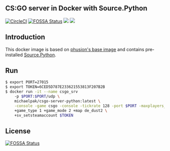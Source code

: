 CS:GO server in Docker with Source.Python
---
[![CircleCI](https://circleci.com/gh/MichaelPak/csgo-server-python/tree/master.svg?style=svg&circle-token=dbc738f3656012039f16a3f747df0f06847da4e2)](https://circleci.com/gh/MichaelPak/csgo-server-python/tree/master) [![FOSSA Status](https://app.fossa.io/api/projects/git%2Bgithub.com%2FMichaelPak%2Fcsgo-server-python.svg?type=shield)](https://app.fossa.io/projects/git%2Bgithub.com%2FMichaelPak%2Fcsgo-server-python?ref=badge_shield)
[![](https://images.microbadger.com/badges/version/michaelpak/csgo-server-python.svg)](https://hub.docker.com/r/michaelpak/csgo-server-python/) [![](https://images.microbadger.com/badges/image/michaelpak/csgo-server-python.svg)](https://microbadger.com/images/michaelpak/csgo-server-python)

## Introduction
This docker image is based on [phusion's base image] and contains pre-installed [Source.Python].

## Run

```sh
$ export PORT=27015
$ export TOKEN=6CED5D787E233621553813F207B2B
$ docker run -it --name csgo_srv
    -p $PORT:$PORT/udp \
    michaelpak/csgo-server-python:latest \
    -console -game csgo -console -tickrate 128 -port $PORT -maxplayers_override 10 \
    +game_type 1 +game_mode 2 +map de_dust2 \
    +sv_setsteamaccount $TOKEN
```

   [phusion's base image]: <https://github.com/phusion/baseimage-docker>
   [Source.Python]: <https://github.com/Source-Python-Dev-Team/Source.Python>

## License
[![FOSSA Status](https://app.fossa.io/api/projects/git%2Bgithub.com%2FMichaelPak%2Fcsgo-server-python.svg?type=large)](https://app.fossa.io/projects/git%2Bgithub.com%2FMichaelPak%2Fcsgo-server-python?ref=badge_large)